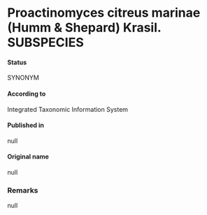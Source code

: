 # Proactinomyces citreus marinae (Humm & Shepard) Krasil. SUBSPECIES

#### Status
SYNONYM

#### According to
Integrated Taxonomic Information System

#### Published in
null

#### Original name
null

### Remarks
null